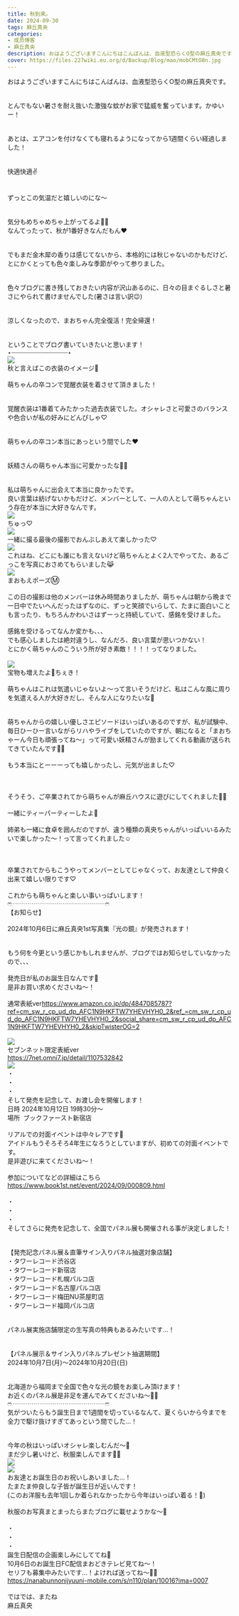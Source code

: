 ```yaml
---
title: 秋到来。
date: 2024-09-30
tags: 麻丘真央
categories: 
- 成员博客
- 麻丘真央
description: おはようございますこんにちはこんばんは、血液型恐らくO型の麻丘真央です。とんでもない暑さを耐え抜いた激強な蚊がお家で猛威を奮っています。かゆいー！あとは、エアコンを付けなくても寝れるようになってから...
cover: https://files.227wiki.eu.org/d/Backup/Blog/mao/mobCMtO8n.jpg 
---
```

<div class="blog_detail__main">
<p>おはようございますこんにちはこんばんは、血液型恐らくO型の麻丘真央です。<br/><br/><br/>とんでもない暑さを耐え抜いた激強な蚊がお家で猛威を奮っています。かゆいー！<br/><br/><br/>あとは、エアコンを付けなくても寝れるようになってから1週間くらい経過しました！<br/><br/><br/>快適快適✌️<br/><br/><br/>ずっとこの気温だと嬉しいのにな〜<br/><br/><br/>気分もめちゃめちゃ上がってるよ🧚‍♀️<br/>なんてったって、秋が1番好きなんだもん‪‪❤︎‬<br/><br/><br/>でもまだ金木犀の香りは感じてないから、本格的には秋じゃないのかもだけど、とにかくとっても色々楽しみな季節がやって参りました。<br/><br/><br/>色々ブログに書き残しておきたい内容が沢山あるのに、日々の目まぐるしさと暑さにやられて書けませんでした(暑さは言い訳😉)<br/><br/><br/>涼しくなったので、まおちゃん完全復活！完全帰還！<br/><br/><br/>ということでブログ書いていきたいと思います！<br/>⋆┈┈┈┈┈┈┈┈┈┈┈┈┈┈┈⋆<br/><img src="https://files.227wiki.eu.org/d/Backup/Blog/mao/mobCMtO8n.jpg"><br/>秋と言えばこの衣装のイメージ🍁<br/><br/>萌ちゃんの卒コンで覚醒衣装を着させて頂きました！<br/><br/><br/>覚醒衣装は1番着てみたかった過去衣装でした。オシャレさと可愛さのバランスや色合いが私の好みにどんぴしゃ♡<br/><br/><br/>萌ちゃんの卒コン本当にあっという間でした‪‪❤︎‬<br/><br/><br/>妖精さんの萌ちゃん本当に可愛かったな🧚‍♀️<br/><br/><br/>私は萌ちゃんに出会えて本当に良かったです。<br/>良い言葉は紡げないかもだけど、メンバーとして、一人の人として萌ちゃんという存在が本当に大好きなんです。<br/><img src="https://files.227wiki.eu.org/d/Backup/Blog/mao/mobUm2Fmp.jpg"><br/>ちゅっ♡<br/><img src="https://files.227wiki.eu.org/d/Backup/Blog/mao/mobOQ70Jv.jpg"><br/>一緒に撮る最後の撮影でおんぶしあえて楽しかった♡<br/><img src="https://files.227wiki.eu.org/d/Backup/Blog/mao/mobckDBsD.jpg"><br/>これはね、どこにも誰にも言えないけど萌ちゃんとよく2人でやってた、あるごっこを写真におさめてもらいました😹<br/><img src="https://files.227wiki.eu.org/d/Backup/Blog/mao/mobiOvvSQ.jpg"><br/>まおもえポーズⓂ️<br/><br/>この日の撮影は他のメンバーは休み時間ありましたが、萌ちゃんは朝から晩まで一日中でたいへんだったはずなのに、ずっと笑顔でいらして、たまに面白いことも言ったり、もちろんかわいさはずーっと持続していて、感銘を受けました。<br/><br/>感銘を受けるってなんか変かも、、、<br/>でも感心しましたは絶対違うし、なんだろ、良い言葉が思いつかない！<br/>とにかく萌ちゃんのこういう所が好き素敵！！！！ってなりました。<br/><br/><img src="https://files.227wiki.eu.org/d/Backup/Blog/mao/mobMWgKq8.jpg"><br/>宝物も増えたよ💎ちぇき！<br/><br/>萌ちゃんはこれは気遣いじゃないよ〜って言いそうだけど、私はこんな風に周りを気遣える人が大好きだし、そんな人になりたいな🍬<br/><br/><br/>萌ちゃんからの嬉しい優しさエピソードはいっぱいあるのですが、私が試験中、毎日ひーひー言いながらリハやライブをしていたのですが、朝になると「まおちゃーん今日も頑張ってね〜」って可愛い妖精さんが励ましてくれる動画が送られてきていたんです🧚‍♀️<br/><br/>もう本当にとーーーっても嬉しかったし、元気が出ました♡<br/><br/><br/><br/>そうそう、ご卒業されてから萌ちゃんが麻丘ハウスに遊びにしてくれました🧚‍♀️<br/><br/>一緒にティーパーティーしたよ💓<br/><br/>姉弟も一緒に食卓を囲んだのですが、違う種類の真央ちゃんがいっぱいいるみたいで楽しかった〜！って言ってくれました☺️<br/><br/><br/><br/>卒業されてからもこうやってメンバーとしてじゃなくって、お友達として仲良く出来て嬉しい限りです♡<br/><br/>これからも萌ちゃんと楽しい事いっぱいします！<br/>ෆ‪┈┈┈┈┈┈┈┈┈┈┈┈┈┈┈ෆ‪<br/>【お知らせ】<br/><br/>2024年10月6日に麻丘真央1st写真集『光の鏡』が発売されます！<br/><br/><br/>もう何を今更という感じかもしれませんが、ブログではお知らせしていなかったので、、、<br/><br/>発売日が私のお誕生日なんです🍬<br/>是非お買い求めくださいね〜！<br/><br/>通常表紙ver<a href="https://www.amazon.co.jp/dp/4847085787?ref=cm_sw_r_cp_ud_dp_AFC1N9HKFTW7YHEVHYH0_2&amp;ref_=cm_sw_r_cp_ud_dp_AFC1N9HKFTW7YHEVHYH0_2&amp;social_share=cm_sw_r_cp_ud_dp_AFC1N9HKFTW7YHEVHYH0_2&amp;skipTwisterOG=2" target="_blank">https://www.amazon.co.jp/dp/4847085787?</a><br/><a href="https://www.amazon.co.jp/dp/4847085787?ref=cm_sw_r_cp_ud_dp_AFC1N9HKFTW7YHEVHYH0_2&amp;ref_=cm_sw_r_cp_ud_dp_AFC1N9HKFTW7YHEVHYH0_2&amp;social_share=cm_sw_r_cp_ud_dp_AFC1N9HKFTW7YHEVHYH0_2&amp;skipTwisterOG=2" target="_blank">ref=cm_sw_r_cp_ud_dp_AFC1N9HKFTW7YHEVHYH0_2&amp;ref_=cm_sw_r_cp_ud_dp_AFC1N9HKFTW7YHEVHYH0_2&amp;social_share=cm_sw_r_cp_ud_dp_AFC1N9HKFTW7YHEVHYH0_2&amp;skipTwisterOG=2</a><br/><br/><img src="https://files.227wiki.eu.org/d/Backup/Blog/mao/mobiEtQdr.jpg"><br/>セブンネット限定表紙ver<br/><a href="https://7net.omni7.jp/detail/1107532842" target="_blank">https://7net.omni7.jp/detail/1107532842</a><br/><img src="https://files.227wiki.eu.org/d/Backup/Blog/mao/mobEcgQLO.jpg"><br/>・<br/>・<br/>・<br/>そして発売を記念して、お渡し会を開催します！<br/>日時 2024年10月12日 19時30分〜<br/>場所  ブックファースト新宿店 <br/><br/>リアルでの対面イベントは中々レアです🌱<br/>アイドルもうそろそろ4年生になろうとしていますが、初めての対面イベントです。<br/>是非遊びに来てくださいね〜！<br/><br/>参加についてなどの詳細はこちら<br/><a href="https://www.book1st.net/event/2024/09/000809.html" target="_blank">https://www.book1st.net/event/2024/09/000809.html</a><br/><br/>・<br/>・<br/>・<br/>そしてさらに発売を記念して、全国でパネル展も開催される事が決定しました！<br/><br/><br/>【発売記念パネル展＆直筆サイン入りパネル抽選対象店舗】<br/>・タワーレコード渋谷店<br/>・タワーレコード新宿店<br/>・タワーレコード札幌パルコ店<br/>・タワーレコード名古屋パルコ店<br/>・タワーレコード梅田NU茶屋町店<br/>・タワーレコード福岡パルコ店<br/><br/><br/>パネル展実施店舗限定の生写真の特典もあるみたいです...！<br/><br/><br/>【パネル展示＆サイン入りパネルプレゼント抽選期間】<br/>2024年10月7日(月)～2024年10月20日(日)<br/><br/><br/>北海道から福岡まで全国で色々な光の鏡をお楽しみ頂けます！<br/>お近くのパネル展是非足を運んでみてくださいね〜🧚‍♀️<br/>ෆ‪┈┈┈┈┈┈┈┈┈┈┈┈┈┈┈ෆ‪<br/>気がついたらもう誕生日まで1週間を切っているなんて、夏くらいから今までを全力で駆け抜けすぎてあっという間でした...！<br/><br/><br/>今年の秋はいっぱいオシャレ楽しむんだ〜🍬<br/>まだ少し暑いけど、秋服楽しんでます🧚‍♀️<br/><img src="https://files.227wiki.eu.org/d/Backup/Blog/mao/mobycGjOe.jpg"><br/><img src="https://files.227wiki.eu.org/d/Backup/Blog/mao/moboQb9BN.jpg"><br/>お友達とお誕生日のお祝いしあいました...！<br/>たまたま仲良しな子皆が誕生日が近いんです！<br/>(このお洋服も去年1回しか着られなかったから今年はいっぱい着る！🎀)<br/><br/>秋服のお写真まとまったらまたブログに載せようかな〜🌱<br/><br/>・<br/>・<br/>・<br/>誕生日配信の企画楽しみにしててね🌸<br/>10月6日のお誕生日FC配信まおどきテレビ見てね〜！<br/>セリフも募集中みたいです...！よければ送ってね〜🧚‍♀️<br/><a href="https://nanabunnonijyuuni-mobile.com/s/n110/plan/10016?ima=0007" target="_blank">https://nanabunnonijyuuni-mobile.com/s/n110/plan/10016?ima=0007</a><br/><br/>ではでは、またね<br/>麻丘真央</img></img></img></img></img></img></img></img></img></img></p>
<!--twitter-->

<!--//twitter-->
</div>